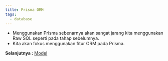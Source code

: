 ```yaml
---
title: Prisma ORM
tags:
  - database
---
```


- Menggunakan Prisma sebenarnya akan sangat jarang kita menggunakan Raw SQL seperti pada tahap sebelumnya.
- Kita akan fokus menggunakan fitur ORM pada Prisma.

**Selanjutnya :** [Model](model.md)
